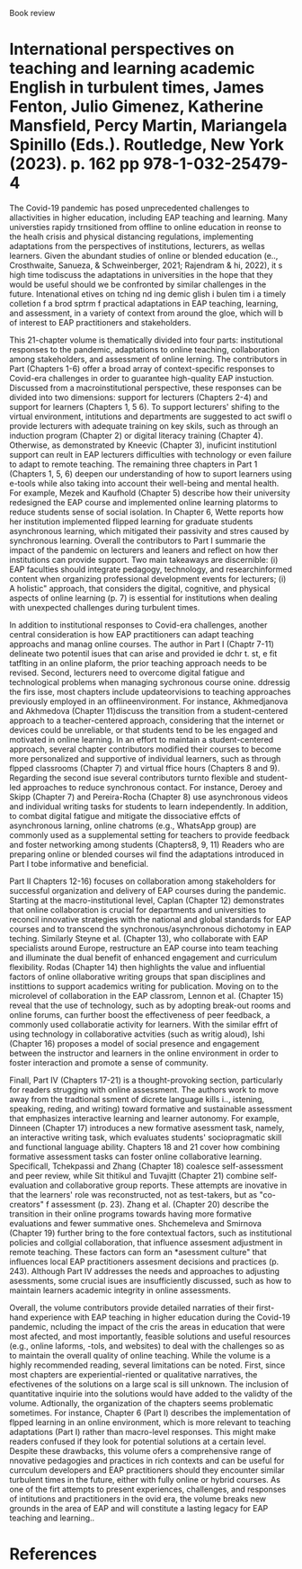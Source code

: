 Book review

# International perspectives on teaching and learning academic English in turbulent times, James Fenton, Julio Gimenez, Katherine Mansfield, Percy Martin, Mariangela Spinillo (Eds.). Routledge, New York (2023). p. 162 pp 978-1-032-25479-4

The Covid-19 pandemic has posed unprecedented challenges to allactivities in higher education, including EAP teaching and learning. Many universties rapidy trnsitioned from offline to online education in reonse to the healh crisis and physical distancing regulations, implementing adaptations from the perspectives of institutions, lecturers, as wellas learners. Given the abundant studies of online or blended education (e.., Crosthwaite, Sanueza, & Schweinberger, 2021; Rajendram & hi, 2022), it s high time todiscuss the adaptations in universities in the hope that they would be useful should we be confronted by similar challenges in the future. Intenational etives on tching nd ing demic glish i bulen tim i a timely colletion f a brod sptrm f practical adaptations in EAP teaching, learning, and assessment, in a variety of context from around the gloe, which will b of interest to EAP practitioners and stakeholders.

This 21-chapter volume is thematically divided into four parts: institutional responses to the pandemic, adaptations to online teaching, collaboration among stakeholders, and assessment of online lerning. The contributors in Part  (Chapters 1-6) offer a broad array of context-specific responses to Covid-era challenges in order to guarantee high-quality EAP instuction. Discussed from a macroinstitutional perspective, these responses can be divided into two dimensions: support for lecturers (Chapters 2-4) and support for learners (Chapters 1, 5 6). To support lecturers' shifing to the virtual environment, intitutions and departments are suggested to act swifl o provide lecturers with adequate training on key skils, such as through an induction program (Chapter 2) or digital literacy training (Chapter 4). Otherwise, as demonstrated by Kneevic (Chapter 3), inuficint institutionl support can reult in EAP lecturers difficulties with technology or even failure to adapt to remote teaching. The remaining three chapters in Part 1 (Chapters 1, 5, 6) deepen our understanding of how to suport learners using e-tools while also taking into account their well-being and mental health. For example, Mezek and Kaufhold (Chapter 5) describe how their university redesigned the EAP course and implemented online learning platorms to reduce students sense of social isolation. In Chapter 6, Wette reports how her institution implemented flipped learning for graduate students asynchronous learning, which mitigated their passivity and stres caused by synchronous learning. Overall the contributors to Part I summarie the impact of the pandemic on lecturers and leaners and reflect on how ther institutions can provide support. Two main takeaways are discernible: (i) EAP faculties should integrate pedagogy, technology, and researchinformed content when organizing professional development events for lecturers; (i) A holistic" approach, that considers the digital, cognitive, and physical aspects of online learning (p. 7) is essential for institutions when dealing with unexpected challenges during turbulent times.

In addition to institutional responses to Covid-era challenges, another central consideration is how EAP practitioners can adapt teaching approachs and manag online courses. The author in Part I (Chaptr 7-11) delineate two potentil isues that can arise and provided  ie dchr t. st, e  fit tatflting in an online plaform, the prior teaching approach needs to be revised. Second, lecturers need to overcome digital fatigue and technological problems when managing sychronous course onine. ddressig the firs isse, most chapters include updateorvisions to teaching approaches previously employed in an offlineenvironment. For instance, Akhmedjanova and Akhmedova (Chapter 11)discuss the transition from a student-centered approach to a teacher-centered approach, considering that the internet or devices could be unreliable, or that students tend to be les engaged and motivated in online learning. In an effort to maintain a student-centered approach, several chapter contributors modified their courses to become more personalized and supportive of individual learners, such as through flpped classrooms (Chapter 7) and virtual ffice hours (Chapters 8 and 9). Regarding the second isue several contributors turnto flexible and student-led approaches to reduce synchronous contact. For instance, Deroey and Skipp (Chapter 7) and Pereira-Rocha (Chapter 8) use asynchronous videos and individual writing tasks for students to learn independently. In addition, to combat digital fatigue and mitigate the dissociative effcts of asynchronous larning, online chatroms (e.g., WhatsApp group) are commonly used as a supplemental setting for teachers to provide feedback and foster networking among students (Chapters8, 9, 11) Readers who are preparing online or blended courses wil find the adaptations introduced in Part I tobe informative and beneficial.

Part II Chapters 12-16) focuses on collaboration among stakeholders for successful organization and delivery of EAP courses during the pandemic. Starting at the macro-institutional level, Caplan (Chapter 12) demonstrates that online collaboration is crucial for departments and universities to reconcil innovative strategies with the national and global standards for EAP courses and to transcend the synchronous/asynchronous dichotomy in EAP teching. Similarly Steyne et al. (Chapter 13), who collaborate with EAP specialists around Europe, restructure an EAP course into team teaching and illuminate the dual benefit of enhanced engagement and curriculum flexibility. Rodas (Chapter 14) then highlights the value and influential factors of online ollaborative writing groups that span disciplines and instittions to support academics writing for publication. Moving on to the microlevel of collaboration in the EAP classrom, Lennon et al. (Chapter 15) reveal that the use of technology, such as by adopting break-out rooms and online forums, can further boost the effectiveness of peer feedback, a commonly used collaboratie activity for learners. With the similar effrt of using technology in collaborative actvities (such as writig aloud), Ishi (Chapter 16) proposes a model of social presence and engagement between the instructor and learners in the online environment in order to foster interaction and promote a sense of community.

Finall, Part IV (Chapters 17-21) is a thought-provoking section, particularly for readers strugging with online assessment. The authors work to move away from the tradtional ssment of dicrete language kills i.., istening, speaking, reding, and writing) toward formative and sustainable assessment that emphasizes interactive learning and learner autonomy. For example, Dinneen (Chapter 17) introduces a new formative asessment task, namely, an interactive writing task, which evaluates students' sociopragmatic skill and functional language ability. Chapters 18 and 21 cover how combining formative assessment tasks can foster online collaborative learning. Specificall, Tchekpassi and Zhang (Chapter 18) coalesce self-assessment and peer review, while Sit thitikul and Tuvajitt (Chapter 21) combine self-evaluation and collaborative group reports. These attempts are inovative in that the learners' role was reconstructed, not as test-takers, but as "co-creators" f assessment (p. 23). Zhang et al. (Chapter 20) describe the transition in their online programs towards having more formative evaluations and fewer summative ones. Shchemeleva and Smirnova (Chapter 19) further bring to the fore contextual factors, such as institutional policies and collgial collaboration, that influence assesment adjustment in remote teaching. These factors can form an \*asessment culture" that influences local EAP practitioners assesment decisions and practices (p. 243). Although Part IV addresses the needs and approaches to adjusting asessments, some crucial isues are insufficiently discussed, such as how to maintain learners academic integrity in online assessments.

Overall, the volume contributors provide detailed narraties of their first-hand experience with EAP teaching in higher education during the Covid-19 pandemic, ncluding the impact of the cris the areas in education that were most afected, and most importantly, feasible solutions and useful resources (e.g., online laforms, -tols, and websites) to deal with the challenges so as to maintain the overall quality of online teaching. While the volume is a highly recommended reading, several limitations can be noted. First, since most chapters are experiential-riented or qualitative narratives, the efectivenes of the solutions on a large scal is sill unknown. The inclusion of quantitative inquirie into the solutions would have added to the validty of the volume. Adtionally, the organization of the chapters seems problematic sometimes. For instance, Chapter 6 (Part I) describes the implementation of flpped learning in an online environment, which is more relevant to teaching adaptations (Part I) rather than macro-level responses. This might make readers confused if they look for potential solutions at a certain level. Despite these drawbacks, this volume ofers a comprehensive range of nnovative pedagogies and practices in rich contexts and can be useful for currculum developers and EAP practitioners should they encounter similar turbulent times in the future, either with fully online or hybrid courses. As one of the firt attempts to present experiences, challenges, and responses of intitutions and practitioners in the ovid era, the volume breaks new grounds in the area of EAP and will constitute a lasting legacy for EAP teaching and learning..

# References